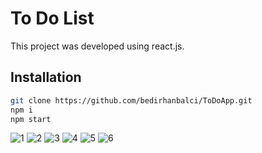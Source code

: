 # To Do List

This project was developed using react.js.

## Installation

```sh
git clone https://github.com/bedirhanbalci/ToDoApp.git
npm i
npm start
```

![1](https://github.com/bedirhanbalci/ToDoApp/assets/61194064/525bae7c-dd95-41bc-98bc-ae5fa076fd89)
![2](https://github.com/bedirhanbalci/ToDoApp/assets/61194064/7ef826b2-9990-45af-97d6-15674736772f)
![3](https://github.com/bedirhanbalci/ToDoApp/assets/61194064/8e76fcb8-1fe1-4e72-ac40-63f1c8c65505)
![4](https://github.com/bedirhanbalci/ToDoApp/assets/61194064/dd366486-3cf1-43fb-9c84-54a18b8c0e5c)
![5](https://github.com/bedirhanbalci/ToDoApp/assets/61194064/306c1281-b1dc-488c-9000-43a4addc38b9)
![6](https://github.com/bedirhanbalci/ToDoApp/assets/61194064/c40b5117-0dda-4cb7-83a9-b5a60b0a2cd4)
